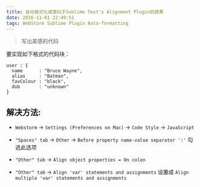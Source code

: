 ```yaml
---
title: 自动格式化成类似于Sublime Text's Alignment Plugin的效果
date: 2016-11-01 22:49:51
tags: WebStorm Sublime Plugin Auto-formatting
---
```


> 写出美感的代码

要实现如下格式的代码块：

```
user : {
  name      : "Bruce Wayne",
  alias     : "Batman",
  favColour : "black",
  dob       : "unknown"
}
```

## 解决方法: 

* `Webstorm` -> `Settings (Preferences on Mac)` -> `Code Style` -> `JavaScript`

* `"Spaces" tab` -> `Other` -> `Before property name-value separator ':'` 勾选此选项

* `"Other" tab` -> `Align object properties = On colon`

* `"Other" tab` -> `Align 'var' statements and assignments` 设置成 `Align multiple 'var' statements and assignments`

